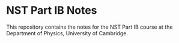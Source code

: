 # NST Part IB Notes

This repository contains the notes for the NST Part IB course at the Department of Physics, University of Cambridge.